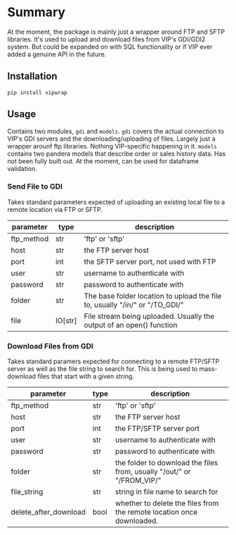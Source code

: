 # Summary

At the moment, the package is mainly just a wrapper around FTP and SFTP libraries. It's used to upload and download files from VIP's GDI/GDI2 system. But could be expanded on with SQL functionality or if VIP ever added a genuine API in the future.

## Installation

`pip install vipwrap`

## Usage

Contains two modules, `gdi` and `models`. `gdi` covers the actual connection to VIP's GDI servers and the downloading/uploading of files. Largely just a wrapper arounf ftp libraries. Nothing VIP-specific happening in it. `models` contains two pandera models that describe order or sales history data. Has not been fully built out. At the moment, can be used for dataframe validation.

### Send File to GDI

Takes standard parameters expected of uploading an existing local file to a remote location via FTP or SFTP.

| parameter | type | description |
| - | - | - |
| ftp_method | str | 'ftp' or 'sftp' |
| host | str | the FTP server host |
| port | int | the SFTP server port, not used with FTP |
| user | str | username to authenticate with |
| password | str | password to authenticate with |
| folder | str | The base folder location to upload the file to, usually "/in/" or "/TO_GDI/" |
| file | IO[str] | File stream being uploaded. Usually the output of an open() function |

### Download Files from GDI

Takes standard paramers expected for connecting to a remote FTP/SFTP server as well as the file string to search for. This is being used to mass-download files that start with a given string.

| parameter | type | description |
| - | - | - |
| ftp_method | str | 'ftp' or 'sftp' |
| host | str | the FTP server host |
| port | int | the FTP/SFTP server port |
| user | str | username to authenticate with |
| password | str | password to authenticate with |
| folder | str | the folder to download the files from, usually "/out/" or "/FROM_VIP/" |
| file_string | str | string in file name to search for |
| delete_after_download | bool | whether to delete the files from the remote location once downloaded. |
